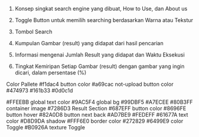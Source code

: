 1. Konsep singkat search engine yang dibuat, How to Use, dan About us

2. Toggle Button untuk memilih searching berdasarkan Warna atau Tekstur

3. Tombol Search

4. Kumpulan Gambar (result) yang didapat dari hasil pencarian

5. Informasi mengenai Jumlah Result yang didapat dan Waktu Eksekusi

6. Tingkat Kemiripan Setiap Gambar (result) dengan gambar yang ingin dicari, dalam persentase (%)

Color Pallete
#f1dac4 button color
#a69cac not-upload button color
#474973
#161b33
#0d0c1d

#FFEEBB global text color
#9AC5F4 global bg
#99DBF5
#A7ECEE
#80B3FF container image
#7286D3 Result Section
#687EFF button color
#8696FE button hover
#82A0D8 button next back
#AD7BE9
#FEDEFF
#61677A text color
#D8D9DA shadow
#FFF6E0 border color
#272829
#6499E9 color Toggle
#B0926A texture Toggle